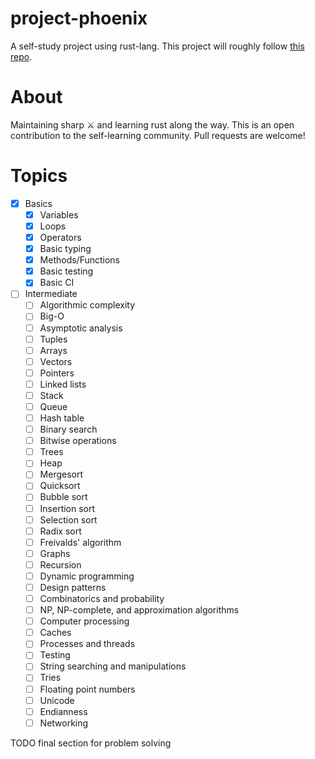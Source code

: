 # project-phoenix

A self-study project using rust-lang. This project will roughly follow [this repo](https://github.com/jwasham/coding-interview-university).

# About

Maintaining sharp :crossed_swords: and learning rust along the way. This is an open contribution to the self-learning community. Pull requests are welcome!

# Topics

- [x] Basics
  - [x] Variables
  - [x] Loops
  - [x] Operators
  - [x] Basic typing
  - [x] Methods/Functions
  - [x] Basic testing
  - [x] Basic CI

- [ ] Intermediate 
  - [ ] Algorithmic complexity
  - [ ] Big-O
  - [ ] Asymptotic analysis
  - [ ] Tuples
  - [ ] Arrays
  - [ ] Vectors
  - [ ] Pointers
  - [ ] Linked lists
  - [ ] Stack
  - [ ] Queue
  - [ ] Hash table
  - [ ] Binary search
  - [ ] Bitwise operations
  - [ ] Trees
  - [ ] Heap
  - [ ] Mergesort
  - [ ] Quicksort
  - [ ] Bubble sort
  - [ ] Insertion sort
  - [ ] Selection sort
  - [ ] Radix sort
  - [ ] Freivalds' algorithm
  - [ ] Graphs
  - [ ] Recursion
  - [ ] Dynamic programming
  - [ ] Design patterns
  - [ ] Combinatorics and probability
  - [ ] NP, NP-complete, and approximation algorithms
  - [ ] Computer processing
  - [ ] Caches
  - [ ] Processes and threads
  - [ ] Testing
  - [ ] String searching and manipulations
  - [ ] Tries
  - [ ] Floating point numbers
  - [ ] Unicode
  - [ ] Endianness
  - [ ] Networking

TODO final section for problem solving
